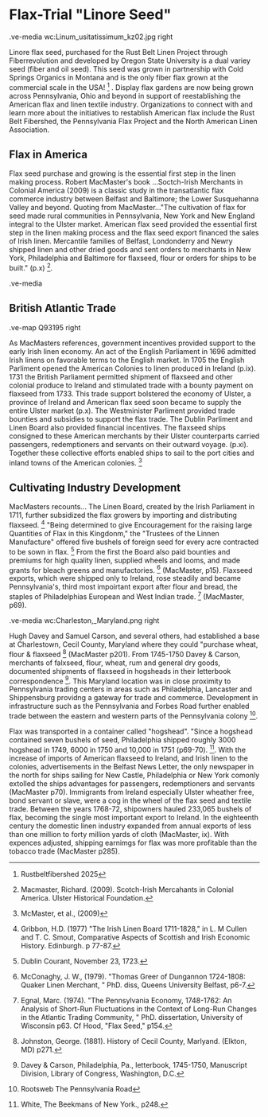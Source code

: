 # Flax-Trial "Linore Seed"
.ve-media wc:Linum_usitatissimum_kz02.jpg right

Linore flax seed, purchased for the Rust Belt Linen Project through Fiberrevolution and developed by Oregon State University is a dual variey seed (fiber and oil seed). This seed was grown in partnership with Cold Springs Organics in Montana and is the only fiber flax grown at the commercial scale in the USA! [^1] .  Display flax gardens are now being grown across Pennsylvania, Ohio and beyond in support of reestablishing the American flax and linen textile industry.  Organizations to connect with and learn more about the initiatives to restablish American flax include the Rust Belt Fibershed, the Pennsylvania Flax Project and the North American Linen Association.

## Flax in America

Flax seed purchase and growing is the essential first step in the linen making process. Robert MacMaster's book ...Soctch-Irish Merchants in Colonial America (2009) is a classic study in the transatlantic flax commerce industry between Belfast and Baltimore; the Lower Susquehanna Valley and beyond. Quoting from MacMaster..."The cultivation of flax for seed made rural communities in Pennsylvania, New York and New England integral to the Ulster market. American flax seed provided the essential first step in the linen making process and the flax seed export financed the sales of Irish linen.  Mercantile families of Belfast, Londonderry and Newry shipped linen and other dried goods and sent orders to merchants in New York, Philadelphia and Baltimore for flaxseed, flour or orders for ships to be built." (p.x) [^2].  

.ve-media 

## British Atlantic Trade

.ve-map Q93195 right

As MacMasters references, government incentives provided support to the early Irish linen economy.  An act of the English Parliament in 1696 admitted Irish linens on favorable terms to the English market.  In 1705 the English Parliment opened the American Colonies to linen produced in Ireland (p.ix).  1731 the British Parliament permitted shipment of flaxseed and other colonial produce to Ireland and stimulated trade with a bounty payment on flaxseed from 1733. This trade support bolstered the economy of Ulster, a province of Ireland and American flax seed soon became to supply the entire Ulster market (p.x). The Westminister Parliment provided trade bounties and subsidies to support the flax trade. The Dublin Parliment and Linen Board also provided financial incentives. The flaxseed ships consigned to these American merchants by their Ulster counterparts carried passengers, redemptioners and servants on their outward voyage. (p.xi). Together these collective efforts enabled ships to sail to the port cities and inland towns of the American colonies. [^3]

## Cultivating Industry Development

MacMasters recounts... The Linen Board, created by the Irish Parliament in 1711, further subsidized the flax growers by importing and distributing flaxseed. [^4]  "Being determined to give Encouragement for the raising large Quantities of Flax in this Kingdonm,"  the "Trustees of the Linnen Manufacture" offered five bushels of foreign seed for every acre contracted to be sown in flax. [^5]  From the first the Board also paid bounties and premiums for high quality linen, supplied wheels and looms, and made grants for bleach greens and manufactories. [^6] (MacMaster, p15).  Flaxseed exports, which were shipped only to Ireland, rose steadily and became Pennsylvania's, third most impoirtant export after flour and bread, the staples of Philadelphias European and West Indian trade. [^7] (MacMaster, p69).

.ve-media wc:Charleston,_Maryland.png  right

Hugh Davey and Samuel Carson, and several others, had established a base at Charlestown, Cecil County, Maryland where they could "purchase wheat, flour & flaxseed [^8] (MacMaster p201).  From 1745-1750 Davey & Carson, merchants of falxseed, flour, wheat, rum and general dry goods, documented shipments of flaxseed in hogsheads in their letterbook correspondence [^9]. This Maryland location was in close proximity to Pennsylvania trading centers in areas such as Philadelphia, Lancaster and Shippensburg providng a gateway for trade and commerce. Development in infrastructure such as the Pennsylvania and Forbes Road further enabled trade between the eastern and western parts of the Pennsylvania colony [^11].



Flax was transported in a container called "hogshead".  "Since a hogshead contained seven bushels of seed,  Philadelphia shipped roughly 3000 hogshead in 1749, 6000 in 1750 and 10,000 in 1751 (p69-70). [^10].   With the increase of imports of American flaxseed to Ireland, and Irish linen to the colonies, advertisements in the Belfast News Letter, the only newspaper in the north for ships sailing for New Castle, Philadelphia or New York comonly extolled the ships advantages for passengers, redemptioners and servants (MacMaster p70).  Immigrants from Ireland especially Ulster wheather free, bond servant or slave, were a cog in the wheel of the flax seed and textile trade.  Between the years 1768-72, shipowners hauled 233,065 bushels of flax, becoming the single most important export to Ireland.  In the eighteenth century the domestic linen industry expanded from annual exports of less than one million to forty million yards of cloth (MacMaster, ix). With expences adjusted, shipping earnimgs for flax was more profitable than the tobacco trade (MacMaster p285).  


[^1]: Rustbeltfibershed 2025
[^2]: Macmaster, Richard. (2009). Scotch-Irish Mercahants in Colonial America. Ulster Historical Foundation.
[^3]: McMaster, et al., (2009) 
[^4]: Gribbon, H.D. (1977) "The Irish Linen Board 1711-1828," in L. M Cullen and T. C. Smout, Comparative Aspects of Scottish and Irish Economic History. Edinburgh. p 77-87.
[^5]: Dublin Courant, November 23, 1723.
[^6]: McConaghy, J. W., (1979). "Thomas Greer of Dungannon 1724-1808: Quaker Linen Merchant, " PhD. diss, Queens University Belfast, p6-7.
[^7]: Egnal, Marc. (1974). "The Pennsylvania Economy, 1748-1762: An Analysis of Short-Run Fluctuations in the Context of Long-Run Changes in the Atlantic Trading Community, " PhD. dissertation, University of Wisconsin p63. Cf Hood, "Flax Seed," p154.
[^8]: Johnston, George. (1881). History of Cecil County, Marlyand. (Elkton, MD) p271.
[^9]: Davey & Carson, Philadelphia, Pa., letterbook, 1745-1750, Manuscript Division, Library of Congress, Washington, D.C. 
[^10]: White, The Beekmans of New York., p248.
[^11]: Rootsweb The Pennsylvania Road